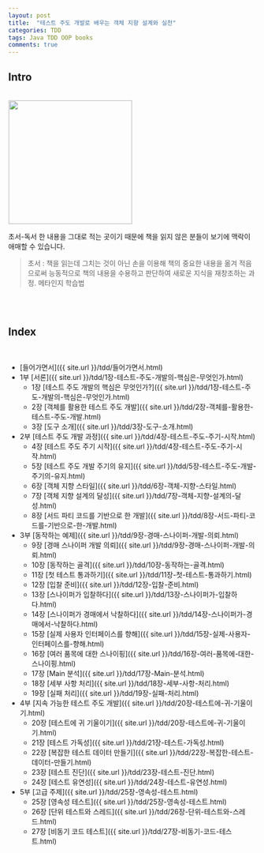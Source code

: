 ```yaml
---
layout: post
title:  "테스트 주도 개발로 배우는 객체 지향 설계와 실천"
categories: TDD
tags: Java TDD OOP books 
comments: true
---
```


## Intro
<br/>

<img src="{{ site.url }}/assets/cs/tn-ttd-oop.png" width="250" style="border: 1px solid #e9e9e9;" />

<br/>

초서-독서 한 내용을 그대로 적는 곳이기 때문에 책을 읽지 않은 분들이 보기에 맥락이 애매할 수 있습니다.
> 초서 : 책을 읽는데 그치는 것이 아닌 손을 이용해 책의 중요한 내용을 옮겨 적음으로써 
능동적으로 책의 내용을 수용하고 판단하여 새로운 지식을 재창조하는 과정. 메타인지 학습법  

<br/>    
<br/>   

## Index

<br/>

- [들어가면서]({{ site.url }}/tdd/들어가면서.html)
- 1부 [서론]({{ site.url }}/tdd/1장-테스트-주도-개발의-핵심은-무엇인가.html)
    + 1장 [테스트 주도 개발의 핵심은 무엇인가?]({{ site.url }}/tdd/1장-테스트-주도-개발의-핵심은-무엇인가.html)
    + 2장 [객체를 활용한 테스트 주도 개발]({{ site.url }}/tdd/2장-객체를-활용한-테스트-주도-개발.html)
    + 3장 [도구 소개]({{ site.url }}/tdd/3장-도구-소개.html)
- 2부 [테스트 주도 개발 과정]({{ site.url }}/tdd/4장-테스트-주도-주기-시작.html)
    + 4장 [테스트 주도 주기 시작]({{ site.url }}/tdd/4장-테스트-주도-주기-시작.html)
    + 5장 [테스트 주도 개발 주기의 유지]({{ site.url }}/tdd/5장-테스트-주도-개발-주기의-유지.html)
    + 6장 [객체 지향 스타일]({{ site.url }}/tdd/6장-객체-지향-스타일.html)
    + 7장 [객체 지향 설계의 달성]({{ site.url }}/tdd/7장-객체-지향-설계의-달성.html)
    + 8장 [서드 파티 코드를 기반으로 한 개발]({{ site.url }}/tdd/8장-서드-파티-코드를-기반으로-한-개발.html)
- 3부 [동작하는 예제]({{ site.url }}/tdd/9장-경매-스나이퍼-개발-의뢰.html)
    + 9장 [경매 스나이퍼 개발 의뢰]({{ site.url }}/tdd/9장-경매-스나이퍼-개발-의뢰.html)
    + 10장 [동작하는 골격]({{ site.url }}/tdd/10장-동작하는-골격.html)
    + 11장 [첫 테스트 통과하기]({{ site.url }}/tdd/11장-첫-테스트-통과하기.html)
    + 12장 [입찰 준비]({{ site.url }}/tdd/12장-입찰-준비.html)
    + 13장 [스나이퍼가 입찰하다]({{ site.url }}/tdd/13장-스나이퍼가-입찰하다.html)
    + 14장 [스나이퍼가 경매에서 낙찰하다]({{ site.url }}/tdd/14장-스나이퍼가-경매에서-낙찰하다.html)
    + 15장 [실제 사용자 인터페이스를 향해]({{ site.url }}/tdd/15장-실제-사용자-인터페이스를-향해.html)
    + 16장 [여러 품목에 대한 스나이핑]({{ site.url }}/tdd/16장-여러-품목에-대한-스나이핑.html)
    + 17장 [Main 분석]({{ site.url }}/tdd/17장-Main-분석.html)
    + 18장 [세부 사항 처리]({{ site.url }}/tdd/18장-세부-사항-처리.html)
    + 19장 [실패 처리]({{ site.url }}/tdd/19장-실패-처리.html)
- 4부 [지속 가능한 테스트 주도 개발]({{ site.url }}/tdd/20장-테스트에-귀-기울이기.html)
    + 20장 [테스트에 귀 기울이기]({{ site.url }}/tdd/20장-테스트에-귀-기울이기.html)
    + 21장 [테스트 가독성]({{ site.url }}/tdd/21장-테스트-가독성.html)
    + 22장 [복잡한 테스트 데이터 만들기]({{ site.url }}/tdd/22장-복잡한-테스트-데이터-만들기.html)
    + 23장 [테스트 진단]({{ site.url }}/tdd/23장-테스트-진단.html)
    + 24장 [테스트 유연성]({{ site.url }}/tdd/24장-테스트-유연성.html)
- 5부 [고급 주제]({{ site.url }}/tdd/25장-영속성-테스트.html)
    + 25장 [영속성 테스트]({{ site.url }}/tdd/25장-영속성-테스트.html)
    + 26장 [단위 테스트와 스레드]({{ site.url }}/tdd/26장-단위-테스트와-스레드.html)
    + 27장 [비동기 코드 테스트]({{ site.url }}/tdd/27장-비동기-코드-테스트.html)

<br/>  
<br/>
